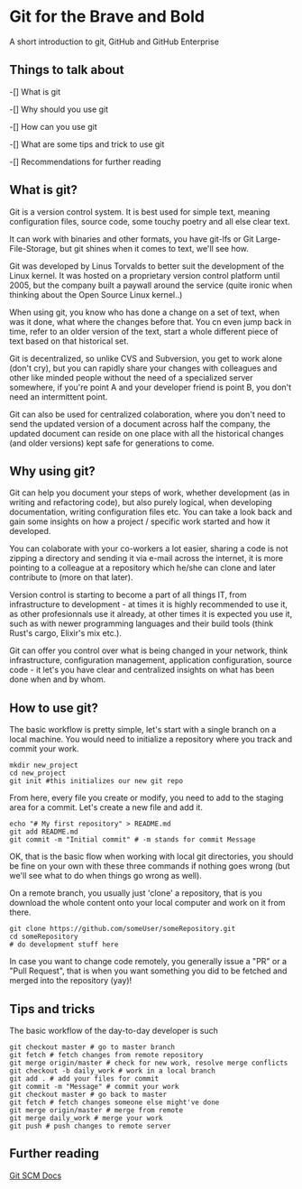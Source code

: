 # Git for the Brave and Bold
A short introduction to git, GitHub and GitHub Enterprise

## Things to talk about

-[] What is git

-[] Why should you use git

-[] How can you use git

-[] What are some tips and trick to use git

-[] Recommendations for further reading

## What is git?

Git is a version control system. It is best used for simple text, meaning configuration files, source code, some touchy poetry and all else clear text.

It can work with binaries and other formats, you have git-lfs or Git Large-File-Storage, but git shines when it comes to text, we'll see how.

Git was developed by Linus Torvalds to better suit the development of the Linux kernel. It was hosted on a proprietary version control platform until 2005, but the company built a paywall around the service (quite ironic when thinking about the Open Source Linux kernel..)

When using git, you know who has done a change on a set of text, when was it done, what where the changes before that. You cn even jump back in time, refer to an older version of the text, start a whole different piece of text based on that historical set.

Git is decentralized, so unlike CVS and Subversion, you get to work alone (don't cry), but you can rapidly share your changes with colleagues and other like minded people without the need of a specialized server somewhere, if you're point A and your developer friend is point B, you don't need an intermittent point.

Git can also be used for centralized colaboration, where you don't need to send the updated version of a document across half the company, the updated document can reside on one place with all the historical changes (and older versions) kept safe for generations to come.

## Why using git?

Git can help you document your steps of work, whether development (as in writing and refactoring code), but also purely logical, when developing documentation, writing configuration files etc. You can take a look back and gain some insights on how a project / specific work started and how it developed.

You can colaborate with your co-workers a lot easier, sharing a code is not zipping a directory and sending it via e-mail across the internet, it is more pointing to a colleague at a repository which he/she can clone and later contribute to (more on that later).

Version control is starting to become a part of all things IT, from infrastructure to development - at times it is highly recommended to use it, as other profesionnals use it already, at other times it is expected you use it, such as with newer programming languages and their build tools (think Rust's cargo, Elixir's mix etc.).

Git can offer you control over what is being changed in your network, think infrastructure, configuration management, application configuration, source code - it let's you have clear and centralized insights on what has been done when and by whom.

## How to use git?

The basic workflow is pretty simple, let's start with a single branch on a local machine. You would need to initialize a repository where you track and commit your work.

    mkdir new_project
    cd new_project
    git init #this initializes our new git repo

From here, every file you create or modify, you need to add to the staging area for a commit. Let's create a new file and add it.

    echo "# My first repository" > README.md
    git add README.md
    git commit -m "Initial commit" # -m stands for commit Message

OK, that is the basic flow when working with local git directories, you should be fine on your own with these three commands if nothing goes wrong (but we'll see what to do when things go wrong as well).

On a remote branch, you usually just 'clone' a repository, that is you download the whole content onto your local computer and work on it from there.

    git clone https://github.com/someUser/someRepository.git
    cd someRepository
    # do development stuff here

In case you want to change code remotely, you generally issue a "PR" or a "Pull Request", that is when you want something you did to be fetched and merged into the repository (yay)!

## Tips and tricks
The basic workflow of the day-to-day developer is such

    git checkout master # go to master branch
    git fetch # fetch changes from remote repository
    git merge origin/master # check for new work, resolve merge conflicts
    git checkout -b daily_work # work in a local branch
    git add . # add your files for commit
    git commit -m "Message" # commit your work
    git checkout master # go back to master
    git fetch # fetch changes someone else might've done
    git merge origin/master # merge from remote
    git merge daily_work # merge your work
    git push # push changes to remote server


## Further reading
[Git SCM Docs](https://git-scm.com/docs)

